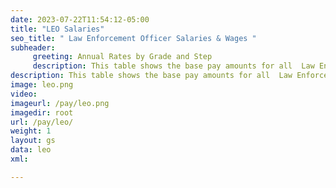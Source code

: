 ```yaml
---
date: 2023-07-22T11:54:12-05:00
title: "LEO Salaries"
seo_title: " Law Enforcement Officer Salaries & Wages "
subheader:
     greeting: Annual Rates by Grade and Step
     description: This table shows the base pay amounts for all  Law Enforcement Officer  employees based on the 2023 LEO Pay Scale, as published by the Office of Personnel Management.
description: This table shows the base pay amounts for all  Law Enforcement Officer  employees based on the 2023 LEO Pay Scale, as published by the Office of Personnel Management.
image: leo.png
video: 
imageurl: /pay/leo.png
imagedir: root
url: /pay/leo/
weight: 1
layout: gs
data: leo
xml: 

---
```

